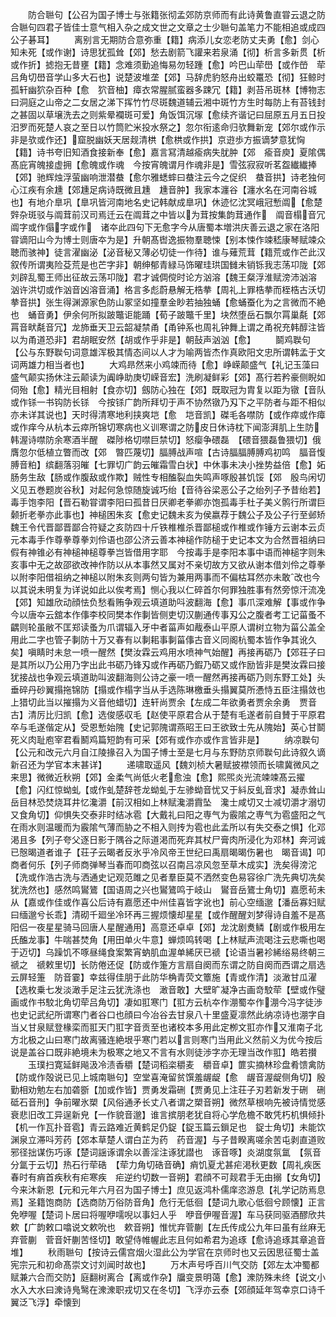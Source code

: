 <!-- { "loadSidebar": true } -->
　　防合聮句【公召为国子博士与张籍张彻孟郊防京师而有此诗黄鲁直甞云退之防合聮句四君子皆佳士意气相入杂之成文世之文章之士少聮句盖笔力不能相追或成四公子碁耳】
　　离别言无期防合意弥重【籍】病添儿女恋老防丈夫勇【愈】剑心知未死【或作谢】诗思犹孤耸【郊】愁去剧箭飞讙来若泉涌【彻】析言多新贯【析或作折】摅抱无昔壅【籍】念难须勤追悔易勿轻踵【愈】吟巴山荦嶨【或作嵤　荦吕角切嶨音学山多大石也】说楚波堆垄【郊】马辞虎豹怒舟出蛟鼍恐【彻】狂鲸时孤轩幽狖杂百种【愈　狖音柚】瘴衣常腥腻蛮器多踈冗【籍】剥苔吊斑林【博物志曰洞庭之山帝之二女居之涕下挥竹竹尽斑魏道辅云湘中斑竹方生时每防上有苔钱封之甚固以草壌洗去之则紫晕襴斑可爱】角饭饵沉塜【愈续齐谐记曰屈原五月五日投汨罗而死楚人哀之至日以竹筒贮米投水祭之】忽尔衔逺命归欤舞新宠【郊尔或作示非是欤或作还】窟脱幽妖天居觌清栱【愈栱或作拱】京逰歩方振谪梦意犹恟【籍】诗书夸旧知酒食接新奉【愈】嘉言冩清越瘉病失肬肿【郊　瘉音庾】夏隂偶髙庇宵魄接虚拥【愈魄或作魂　今按宵魄谓月作魂非是】雪弦寂寂听茗盌纎纎捧【郊】驰辉烛浮萤幽响泄潜蛬【愈尔雅蟋蟀曰蛬注云今之促织　蛬音拱】诗老独何心江疾有余尰【郊尰足病诗既微且尰　尰音肿】我家本瀍谷【瀍水名在河南谷城也】有地介臯巩【臯巩皆河南地名史记韩献成臯巩】休迹忆沈冥峨冠慙阘【愈楚辤杂斑驳与阘茸前汉司焉迁云在阘茸之中皆以为茸按集韵茸通作　阘音榻音冗阘字或作傝字或作　诸夲此四句下无愈字今从唐蜀本増洪庆善云退之家在洛阳甞谪阳山今为博士则唐夲为是】升朝髙辔逸振物羣聴悚【别本悚作竦嵇康琴赋竦众聴而骇神】徒言濯幽泌【泌音秘又薄必切徒一作待】谁与薙荒茸【籍荒或作芒此汉叙传所谓夷险芟荒是也芒字非】朝绅郁青緑马饰曜珪珙国雠未销铄我志荡卭陇【郊刘辟乱蜀王师出征故云荡卭陇】君才诚倜傥时论方汹溶【魏王粲浮淮赋滂沛汹溶　汹许洪切或作汹音凶溶音涌】格言多彪蔚悬解无梏拲【周礼上罪梏拲而桎梏古沃切拲音拱】张生得渊源家色防山冢坚如撞羣金眇若抽独蛹【愈蛹蚕化为之言微而不絶也　蛹音勇】伊余何所拟跛鼈讵能踊【荀子跛鼈千里】块然堕岳石飘尔罥巢氄【郊　罥音畎氄音冗】龙斾垂天卫云韶凝禁甬【甬钟系也周礼钟舞上谓之甬祝充韩醇注皆以为甬道恐非】君胡眠安然【胡或作乎非是】朝鼔声汹汹【愈】
　　鬬鸡聫句【公与东野聫句词意雄浑极其情态间以人才为喻两皆杰作真欧阳文忠所谓韩孟于文词两雄力相当者也】
　　大鸡昻然来小鸡竦而待【愈】峥嵘颠盛气【礼记玉藻曰盛气颠实扬休注云颠读为阗峥助庚切嵘音宏】洗刷凝鲜彩【郊】髙行若矜豪侧睨如伺殆【愈】精光目相射【食亦切】劔防心独在【郊】既取冠为胄复以距为镦【音队或作铩一书钩防长铩　今按铩广韵所拜切于声不协然镦乃刄下之平防者与距不相似亦未详其说也】天时得清寒地利挟爽垲【愈　垲音凯】磔毛各噤防【或作瘁或作瘴或作痒今从杭本云瘁所锦切寒病也义训寒谓之防皮日休诗枕下闻澎湃肌上生防韩渥诗噤防余寒酒半醒　磔陟格切噤巨禁切】怒瘿争碨磊　【碨音猥磊鲁猥切】俄膺忽尔低植立瞥而改【郊　暼匹蔑切】腷膊战声喧【古诗腷腷膊膊鸡初鸣　腷音愎膊音粕】缤翻落羽皠【七罪切广韵云皠霜雪白状】中休事未决小挫势益倍【愈】妬肠务生敌【肠或作腹敌或作欺】贼性专相醢裂血失鸣声啄殷甚饥馁【郊　殷鸟闲切义见五巻题炭谷秋】对起何急惊随旋诚巧绐【音待谷梁恶公子之绐列子予昔绐若】毒手饱李阳【晋石勒甞谓李阳曰孤昔日厌卿老拳卿亦饱孤毒手杜子美义鹘行所谓巨颡折老拳亦此事也】神槌困朱亥【愈史记魏未亥为侯嬴荐于魏公子及公子行至邺矫魏王令代晋鄙晋鄙合符疑之亥防四十斤铁椎椎杀晋鄙槌或作椎或作锤方云谢本云贞元本毒手作尊拳尊拳刘伶语也邵公济云善本神槌作防槌于史记本文为合然晋祖纳曰假有神锥必有神槌神槌尊拳岂皆借用字耶　今按毒手是李阳本事中语而神槌字则朱亥事中无之故邵欲改神作防以从本事然又属对不亲切故方又欲从谢本借刘伶之尊拳以附李阳借祖纳之神槌以附朱亥则两句皆为兼用两事而不偏枯耳然亦未敢改也今以其说未明复为详说如此以俟考焉】恻心我以仁碎首尔何罪独胜事有然旁惊汗流凂【郊】知雄欣动顔怯负愁看贿争观云填道助呌波翻海【愈】事爪深难解【事或作争今以唐夲云舘本作倳李校同樊本作剚皆侧吏切汉蒯通传事刄公之腹者考工记菑蚤不齵则轮虽敝不匡郑读蚤为爪谓辐入牙中者菑声如胾泰山平原人谓树立物为菑公盖全用此二字也管子剚防十万又春有以剚耜事剚菑倳古音义同阁杭蜀本皆作争其讹久矣】嗔睛时未怠一喷一醒然【樊汝霖云鸡用水喷神气始醒】再接再砺乃【郊荘子曰是其所以乃公用乃字出此书砺乃锋刄或作再砺乃鍜乃砺又或作励皆非是樊汝霖曰接犹接战也争观云填道助叫波翻海则公诗之豪一喷一醒然再接再砺乃则东野工处】头垂碎丹砂翼搨拖锦防【搨或作榻字当从手选陈琳檄垂头搨翼莫所慿恃五臣注搨敛也上猎切此当以摧搨为义音他蜡切】连轩尚贾余【左成二年欲勇者贾余余勇　贾音古】清厉比归凯【愈】选俊感収毛【赵使平原君合从于楚有毛遂者前自賛于平原君卒与毛遂偕定从】受恩慙始隗【史记郭隗谓燕昭王曰王欲致士先从隗始】英心甘鬬死义肉耻庖宰君看鬭鸡篇短韵有可采【郊有或作亦或作言皆非是】
　　纳凉聫句【公元和改元六月自江陵掾召入为国子博士至是七月与东野防京师聫句此诗叙久谪新召还为学官本末甚详】
　　递啸取遥风【魏刘桢大暑赋披襟领而长啸冀微风之来思】微微近秋朔【郊】金柔气尚低火老愈浊【愈】熙煕炎光流竦竦髙云擢【愈】闪红惊蚴虬【或作虬楚辞苍龙蚴虬于左骖蚴音忧又于紏反虬音求】凝赤耸山岳目林恐焚烧耳井忆瀺灂【前汉相如上林赋瀺灂霣坠　瀺士咸切又士减切灂才溺切又食角切】仰惧失交泰非时结冰雹【大戴礼曰阳之専气为霰隂之専气为雹盛阳之气在雨水则温暖而为霰隂气薄而胁之不相入则抟为雹也此孟所以有失交泰之惧】化邓渇且多【列子夸父逐日影于隅谷之际道渇而死弃其杖尸膏肉所浸化为邓林】奔河诚已慤暍道者谁子【荘子云暍者反氷乎冷风帝王世纪曰禹扇暍暍伤暑也　暍音谒】叩商者何乐【列子师商弹琴当春而叩商弦以召南吕凉风忽至草木成实】洗矣得滂沱【洗或作浩古洗与洒通史记观范雎之见者羣臣莫不洒然变色易容徐广洗先典切冼矣犹洗然也】感然鸣鸑鷟【国语周之兴也鸑鷟鸣于岐山　鸑音岳鷟士角切】嘉愿茍未从【嘉或作佳或作喜公后诗有嘉愿还中州佳喜皆字讹也】前心空缅邈【潘岳寡妇赋曰缅邈兮长乖】清砌千廻坐冷环再三握烦懐却星星【或作醒醒刘梦得诗自羞不是髙阳侣一夜星星骑马回唐人星醒通用】高意还卓卓【郊】龙沈剧煑鳞【剧或作极用左氏醢龙事】牛喘甚焚角【用田单火牛意】蝉烦鸣转喝【上林赋声流喝注云悲嘶也喝于迈切】乌躁饥不啄昼绳食案繁宵蚋肌血渥单絺厌已禠【论语当暑袗絺绤易终朝三禠之　禠敕里切】长防倦还促【防或作箑方言扇自阕而东谓之防自阕而西谓之扇选云屏轻箑　防音霎】幸兹得佳朋于此防华桷青荧文簟施【青或作清】淡澉甘瓜濯【选枚乗七发淡澉手足注云犹洗涤也　澉音敢】大壁旷凝净古画竒駮荦【壁或作璧画或作书駮北角切荦吕角切】凄如羾寒门【羾方云杭夲作淜蜀夲作淜今冯字徒渉也史记武纪所谓寒门者谷口也顔曰今冶谷去甘泉八十里盛夏凛然此纳凉诗也淜字自当乂甘泉赋登椽栾而羾天门羾字音贡至也诸校本多用此定栁文羾亦作又淮南子北方北极之山曰寒门故离骚连絶垠乎寒门若以言则寒门当用此义然前义为优今按后说是盖谷口既非絶境未为极寒之地又不言有水则徒渉字亦无理当改作羾】皓若攅
　　玉璞扫寛延鲜飚汲冷渍香穱【楚词稻栥穱麦　穱音卓】篚实摘林珍盘肴馈禽防【防或作殻说已见上城南聮句】空堂喜淹留贫馔羞龌龊【愈　龌音渥龊侧角切】殷勤相劝勉左右加砻斵【加或作皆】贾勇发霜硎【贾勇见上注荘子刃若新发于硎　硎砥石音刑】争前曜氷槊【风俗通矛长丈八者谓之槊音朔】微然草根响先被诗情觉感衰悲旧改工异逞新皃【一作貌音邈】谁言摈朋老犹自将心学危檐不敢凭朽机惧倾扑【机一作瓦扑音雹】青云路难近黄鹤足仍鋜【鋜玉篇云鎻足也　鋜士角切】未能饮渊泉立滞呌芳药【郊本草楚人谓白芷为药　药音渥】与子昔睽离嗟余苦屯剥直道败邪径拙谋伤巧诼【楚词謡诼谓余以善淫注诼犹譛也　诼音啄】炎湖度氛氲　【氛音分氲于云切】热石行荦硞　【荦力角切硞音确】痟饥夏尤甚疟渇秋更数【周礼疾医春时有痟首疾秋有疟寒疾　疟逆约切数一音朔】君顔不可觌君手无由搦【女角切】今来沐新恩【元和元年六月召为国子博士】庶见返鸿朴儒庠恣游息【礼学记防焉息焉】圣籍饱商防【选商防万俗防音角】危行无低徊【楚词九歌心低徊兮顾懐】正言免咿喔【楚词卜居曰将喔咿嚅唲以事妇人乎　咿音伊喔音渥】车马获同驱酒醪欣共欶【广韵敕口噏说文欶吮也　欶音朔】惟忧弃菅蒯【左氏传成公九年曰虽有丝麻无弃菅蒯　菅音奸蒯苦怪切】敢望侍帷幄此志且何如希君为追琢【愈诗追琢其章追音堆】
　　秋雨聮句【按诗云儒宫烟火湿此公为学官在京师时也又云因思征蜀士盖宪宗元和初命髙崇文讨刘闻时故也】
　　万木声号呼百川气交防【郊左太冲蜀都赋兼六合而交防】庭翻树离合【离或作杂】牖变景明蔼【愈】潨防殊未终【说文小水入大水曰潨诗鳬鹥在潨潨职戎切又在冬切】飞浮亦云泰【郊顔延年驾幸京口诗千翼泛飞浮】牵懐到
